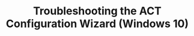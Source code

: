 ---
title: Troubleshooting the ACT Configuration Wizard (Windows 10)
description: When you start Application Compatibility Manager (ACM) for the first time, the Application Compatibility Toolkit (ACT) Configuration Wizard appears.
redirect_url: https://technet.microsoft.com/itpro/windows/deploy/manage-windows-upgrades-with-upgrade-analytics
---